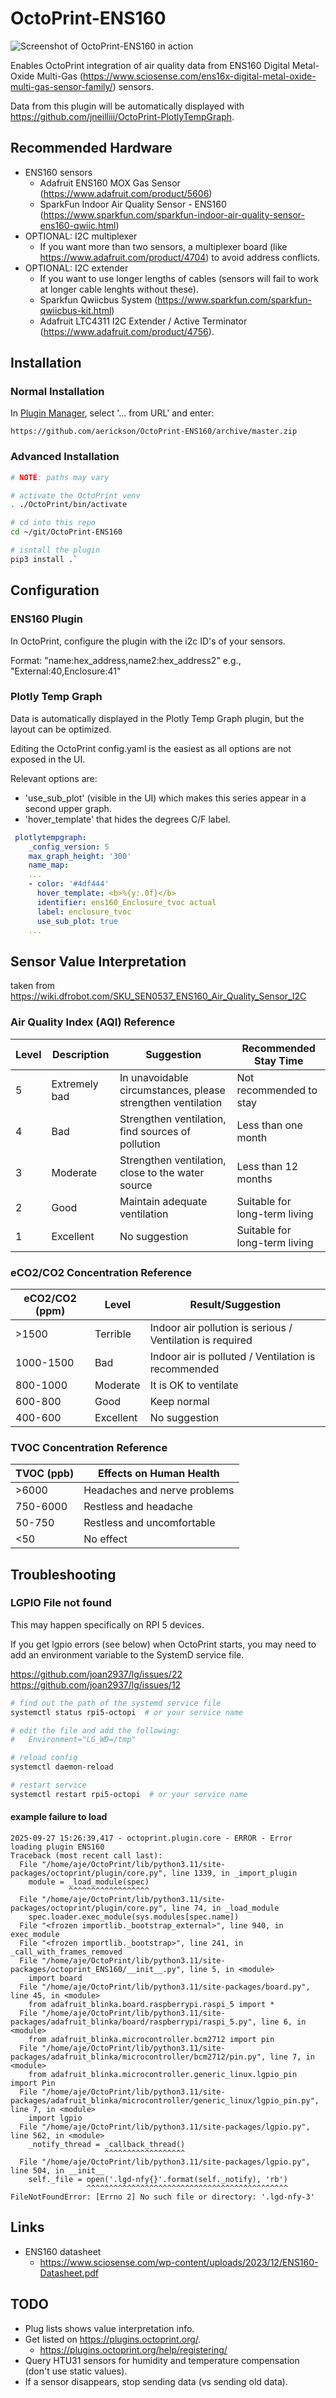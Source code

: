 # OctoPrint-ENS160

![Screenshot of OctoPrint-ENS160 in action](extras/screenshot.png)

Enables OctoPrint integration of air quality data from ENS160 Digital Metal-Oxide Multi-Gas (https://www.sciosense.com/ens16x-digital-metal-oxide-multi-gas-sensor-family/) sensors.

Data from this plugin will be automatically displayed with https://github.com/jneilliii/OctoPrint-PlotlyTempGraph.

## Recommended Hardware

- ENS160 sensors
    - Adafruit ENS160 MOX Gas Sensor (https://www.adafruit.com/product/5606)
    - SparkFun Indoor Air Quality Sensor - ENS160 (https://www.sparkfun.com/sparkfun-indoor-air-quality-sensor-ens160-qwiic.html)
- OPTIONAL: I2C multiplexer
  - If you want more than two sensors, a multiplexer board (like https://www.adafruit.com/product/4704) to avoid address conflicts.
- OPTIONAL: I2C extender
  - If you want to use longer lengths of cables (sensors will fail to work at longer cable lenghts without these).
  - Sparkfun Qwiicbus System (https://www.sparkfun.com/sparkfun-qwiicbus-kit.html)
  - Adafruit LTC4311 I2C Extender / Active Terminator (https://www.adafruit.com/product/4756).

## Installation

### Normal Installation

In [Plugin Manager](https://docs.octoprint.org/en/master/bundledplugins/pluginmanager.html), select '... from URL' and enter:

```
https://github.com/aerickson/OctoPrint-ENS160/archive/master.zip
```

### Advanced Installation

```bash
# NOTE: paths may vary

# activate the OctoPrint venv
. ./OctoPrint/bin/activate

# cd into this repo
cd ~/git/OctoPrint-ENS160

# isntall the plugin
pip3 install .`
```

## Configuration

### ENS160 Plugin

In OctoPrint, configure the plugin with the i2c ID's of your sensors.

Format: "name:hex_address,name2:hex_address2"
e.g., "External:40,Enclosure:41"

### Plotly Temp Graph

Data is automatically displayed in the Plotly Temp Graph plugin, but the layout can be optimized.

Editing the OctoPrint config.yaml is the easiest as all options are not exposed in the UI.

Relevant options are:
- 'use_sub_plot' (visible in the UI) which makes this series appear in a second upper graph.
- 'hover_template' that hides the degrees C/F label.

```yaml
 plotlytempgraph:
    _config_version: 5
    max_graph_height: '300'
    name_map:
    ...
    - color: '#4df444'
      hover_template: <b>%{y:.0f}</b>
      identifier: ens160_Enclosure_tvoc actual
      label: enclosure_tvoc
      use_sub_plot: true
    ...
```

## Sensor Value Interpretation

taken from https://wiki.dfrobot.com/SKU_SEN0537_ENS160_Air_Quality_Sensor_I2C

### Air Quality Index (AQI) Reference

| Level | Description        | Suggestion                                         | Recommended Stay Time      |
|-------|--------------------|----------------------------------------------------|----------------------------|
| 5     | Extremely bad      | In unavoidable circumstances, please strengthen ventilation | Not recommended to stay    |
| 4     | Bad                | Strengthen ventilation, find sources of pollution  | Less than one month        |
| 3     | Moderate           | Strengthen ventilation, close to the water source  | Less than 12 months        |
| 2     | Good               | Maintain adequate ventilation                      | Suitable for long-term living |
| 1     | Excellent          | No suggestion                                     | Suitable for long-term living |

### eCO2/CO2 Concentration Reference

| eCO2/CO2 (ppm) | Level     | Result/Suggestion                                 |
|----------------|-----------|---------------------------------------------------|
| >1500          | Terrible  | Indoor air pollution is serious / Ventilation is required |
| 1000-1500      | Bad       | Indoor air is polluted / Ventilation is recommended |
| 800-1000       | Moderate  | It is OK to ventilate                             |
| 600-800        | Good      | Keep normal                                       |
| 400-600        | Excellent | No suggestion                                     |

### TVOC Concentration Reference

| TVOC (ppb)     | Effects on Human Health           |
|----------------|-----------------------------------|
| >6000          | Headaches and nerve problems      |
| 750-6000       | Restless and headache             |
| 50-750         | Restless and uncomfortable        |
| <50            | No effect                         |

## Troubleshooting

### LGPIO File not found

This may happen specifically on RPI 5 devices.

If you get lgpio errors (see below) when OctoPrint starts, you may need to add an environment variable to the SystemD service file.

https://github.com/joan2937/lg/issues/22
https://github.com/joan2937/lg/issues/12

```bash
# find out the path of the systemd service file
systemctl status rpi5-octopi  # or your service name

# edit the file and add the following:
#   Environment="LG_WD=/tmp"

# reload config
systemctl daemon-reload

# restart service
systemctl restart rpi5-octopi  # or your service name
```

#### example failure to load

```
2025-09-27 15:26:39,417 - octoprint.plugin.core - ERROR - Error loading plugin ENS160
Traceback (most recent call last):
  File "/home/aje/OctoPrint/lib/python3.11/site-packages/octoprint/plugin/core.py", line 1339, in _import_plugin
    module = _load_module(spec)
             ^^^^^^^^^^^^^^^^^^
  File "/home/aje/OctoPrint/lib/python3.11/site-packages/octoprint/plugin/core.py", line 74, in _load_module
    spec.loader.exec_module(sys.modules[spec.name])
  File "<frozen importlib._bootstrap_external>", line 940, in exec_module
  File "<frozen importlib._bootstrap>", line 241, in _call_with_frames_removed
  File "/home/aje/OctoPrint/lib/python3.11/site-packages/octoprint_ENS160/__init__.py", line 5, in <module>
    import board
  File "/home/aje/OctoPrint/lib/python3.11/site-packages/board.py", line 45, in <module>
    from adafruit_blinka.board.raspberrypi.raspi_5 import *
  File "/home/aje/OctoPrint/lib/python3.11/site-packages/adafruit_blinka/board/raspberrypi/raspi_5.py", line 6, in <module>
    from adafruit_blinka.microcontroller.bcm2712 import pin
  File "/home/aje/OctoPrint/lib/python3.11/site-packages/adafruit_blinka/microcontroller/bcm2712/pin.py", line 7, in <module>
    from adafruit_blinka.microcontroller.generic_linux.lgpio_pin import Pin
  File "/home/aje/OctoPrint/lib/python3.11/site-packages/adafruit_blinka/microcontroller/generic_linux/lgpio_pin.py", line 7, in <module>
    import lgpio
  File "/home/aje/OctoPrint/lib/python3.11/site-packages/lgpio.py", line 562, in <module>
    _notify_thread = _callback_thread()
                     ^^^^^^^^^^^^^^^^^^
  File "/home/aje/OctoPrint/lib/python3.11/site-packages/lgpio.py", line 504, in __init__
    self._file = open('.lgd-nfy{}'.format(self._notify), 'rb')
                 ^^^^^^^^^^^^^^^^^^^^^^^^^^^^^^^^^^^^^^^^^^^^^
FileNotFoundError: [Errno 2] No such file or directory: '.lgd-nfy-3'
```

## Links

- ENS160 datasheet
  - https://www.sciosense.com/wp-content/uploads/2023/12/ENS160-Datasheet.pdf

## TODO

- Plug lists shows value interpretation info.
- Get listed on https://plugins.octoprint.org/.
  - https://plugins.octoprint.org/help/registering/
- Query HTU31 sensors for humidity and temperature compensation (don't use static values).
- If a sensor disappears, stop sending data (vs sending old data).